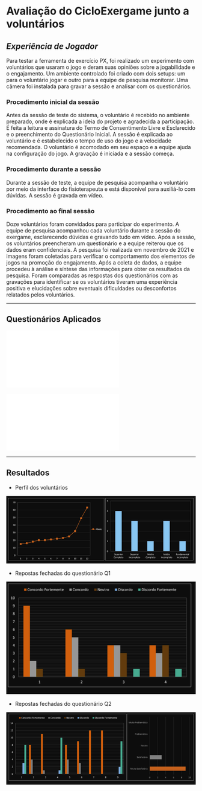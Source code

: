 # Avaliação do CicloExergame junto a voluntários

## _Experiência de Jogador_

Para testar a ferramenta de exercício PX, foi realizado um experimento com voluntários que usaram o jogo e deram suas opiniões sobre a jogabilidade e o engajamento. Um ambiente controlado foi criado com dois setups: um para o voluntário jogar e outro para a equipe de pesquisa monitorar. Uma câmera foi instalada para gravar a sessão e analisar com os questionários.
 

### Procedimento inicial da sessão

Antes da sessão de teste do sistema, o voluntário é recebido no ambiente preparado, onde é explicada a ideia do projeto e agradecida a participação. É feita a leitura e assinatura do Termo de Consentimento Livre e Esclarecido e o preenchimento do Questionário Inicial. A sessão é explicada ao voluntário e é estabelecido o tempo de uso do jogo e a velocidade recomendada. O voluntário é acomodado em seu espaço e a equipe ajuda na configuração do jogo. A gravação é iniciada e a sessão começa.

### Procedimento durante a sessão

Durante a sessão de teste, a equipe de pesquisa acompanha o voluntário por meio da interface do fisioterapeuta e está disponível para auxiliá-lo com dúvidas. A sessão é gravada em vídeo.

### Procedimento ao final sessão

Doze voluntários foram convidados para participar do experimento. A equipe de pesquisa acompanhou cada voluntário durante a sessão do exergame, esclarecendo dúvidas e gravando tudo em vídeo. Após a sessão, os voluntários preencheram um questionário e a equipe reiterou que os dados eram confidenciais. A pesquisa foi realizada em novembro de 2021 e imagens foram coletadas para verificar o comportamento dos elementos de jogos na promoção do engajamento. Após a coleta de dados, a equipe procedeu à análise e síntese das informações para obter os resultados da pesquisa. Foram comparadas as respostas dos questionários com as gravações para identificar se os voluntários tiveram uma experiência positiva e elucidações sobre eventuais dificuldades ou desconfortos relatados pelos voluntários. 

---

## Questionários Aplicados

 ![QUestionário Inicial (Q1)](/Imagens/v1.pdf)
 
 ![Questionário Final (Q2)](/Imagens/v2.pdf)
 
 ---
## Resultados

- Perfil dos voluntários

![perfil](/Imagens/perfil.png)
 
- Repostas fechadas do questionário Q1 

![f1](/Imagens/f1.png)

- Repostas fechadas do questionário Q2
  
![f2](/Imagens/f2.png)
